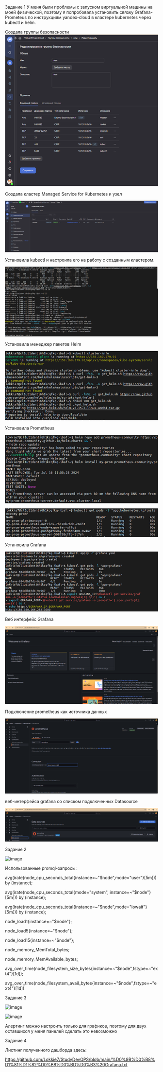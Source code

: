 Задание 1
У меня были проблемы с запуском виртуальной машины на моей физической, поэтому я попробовала установить связку Grafana-Prometeus по инструкциям yandex-cloud в кластере kubernetes через kubectl и helm.

Создала группы безопасности
![image](https://github.com/Lokkie7/StudyDevOPS/blob/main/Grafana/1-%D0%A1%D0%BE%D0%B7%D0%B4%D0%B0%D0%BD%D0%B8%D0%B5%20%D0%B3%D1%80%D1%83%D0%BF%D0%BF%20%D0%B1%D0%B5%D0%B7%D0%BE%D0%BF%D0%B0%D1%81%D0%BD%D0%BE%D1%81%D1%82%D0%B8.png)

Создала кластер Managed Service for Kubernetes и узел

![image](https://github.com/Lokkie7/StudyDevOPS/blob/main/Grafana/2-managed%20service%20for%20cubernetes.png)

Установила kubectl и настроила его на работу с созданным кластером.

![image](https://github.com/Lokkie7/StudyDevOPS/blob/main/Grafana/3%20-%20%D1%83%D1%81%D1%82%D0%B0%D0%BD%D0%BE%D0%B2%D0%BA%D0%B0%20cubectl.png)

Установила менеджер пакетов Helm

![image](https://github.com/Lokkie7/StudyDevOPS/blob/main/Grafana/4%20-%20%D1%83%D1%81%D1%82%D0%B0%D0%BD%D0%BE%D0%B2%D0%BA%D0%B0%20helm.png)

Установила Prometheus

![image](https://github.com/Lokkie7/StudyDevOPS/blob/main/Grafana/5%20-%20%D0%A3%D1%81%D1%82%D0%B0%D0%BD%D0%BE%D0%B2%D0%BA%D0%B0%20prometheus.png)


![image](https://github.com/Lokkie7/StudyDevOPS/blob/main/Grafana/5.1.-%D0%97%D0%B0%D0%BF%D1%83%D1%89%D0%B5%D0%BD%D0%BD%D1%8B%D0%B9%20prometheus.png)

Установила Grafana

![image](https://github.com/Lokkie7/StudyDevOPS/blob/main/Grafana/6%20-%20%D0%A3%D1%81%D1%82%D0%B0%D0%BD%D0%BE%D0%B2%D0%BA%D0%B0%20grafana.png)

Веб интерфейс Grafana

![image](https://github.com/Lokkie7/StudyDevOPS/blob/main/Grafana/7%20-%20%D0%92%D0%B5%D0%B1%20%D0%B8%D0%BD%D1%82%D0%B5%D1%80%D1%84%D0%B5%D0%B9%D1%81%20grafana.png)

Подключение prometheus как источника данных

![image](https://github.com/Lokkie7/StudyDevOPS/blob/main/Grafana/8%20-%20%D0%B4%D0%BE%D0%B1%D0%B0%D0%B2%D0%BB%D0%B5%D0%BD%D0%B8%D0%B5%20prometheus%20%D0%BA%D0%B0%D0%BA%20%D0%B8%D1%81%D1%82%D0%BE%D1%87%D0%BD%D0%B8%D0%BA%D0%B0%20%D0%B4%D0%B0%D0%BD%D0%BD%D1%8B%D1%85.png)

веб-интерфейса grafana со списком подключенных Datasource

![image](https://github.com/Lokkie7/StudyDevOPS/blob/main/Grafana/9%20-%20%D0%B8%D1%81%D1%82%D0%BE%D1%87%D0%BD%D0%B8%D0%BA%D0%B8%20%D0%B4%D0%B0%D0%BD%D0%BD%D1%8B%D1%85.png)

Задание 2

![image](https://github.com/user-attachments/assets/4a64f598-702c-4a49-92dd-9b1d8da77ea4)

Использованные promql-запросы:

avg(irate(node_cpu_seconds_total{instance=~"$node",mode="user"}[5m])) by (instance);

avg(irate(node_cpu_seconds_total{mode="system", instance=~"$node"}[5m])) by (instance);

avg(irate(node_cpu_seconds_total{instance=~"$node",mode="iowait"}[5m])) by (instance);

node_load1{instance=~"$node"};

node_load5{instance=~"$node"};

node_load15{instance=~"$node"};

node_memory_MemTotal_bytes;

node_memory_MemAvailable_bytes;

avg_over_time(node_filesystem_size_bytes{instance=~"$node",fstype=~"ext4"}[1d]);

avg_over_time(node_filesystem_avail_bytes{instance=~"$node",fstype=~"ext4"}[1d])

Задание 3


![image](https://github.com/user-attachments/assets/187456ac-a4c7-48b0-ba53-28aab36b6856)


![image](https://github.com/user-attachments/assets/88ebb59d-5dd0-447c-9ad1-b35a70dcce64)

Алертинг можно настроить только для графиков, поэтому для двух оставшихся у меня панелей сделать это невозможно

Задание 4

Листинг полученного дашборда здесь:

https://github.com/Lokkie7/StudyDevOPS/blob/main/%D0%9B%D0%B8%D1%81%D1%82%D0%B8%D0%BD%D0%B3%20Grafana.txt
